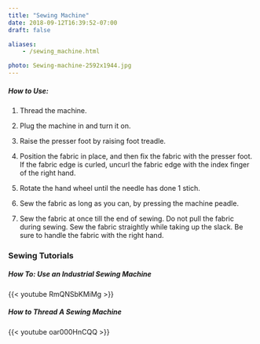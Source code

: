 ```yaml
---
title: "Sewing Machine"
date: 2018-09-12T16:39:52-07:00
draft: false

aliases:
    - /sewing_machine.html

photo: Sewing-machine-2592x1944.jpg
---
```


##### How to Use:
1. Thread the machine.

2. Plug the machine in and turn it on. 

3. Raise the presser foot by raising foot treadle.

4. Position the fabric in place, and then fix the fabric with the presser foot. If the fabric edge is curled, uncurl the fabric edge with the index finger of the right hand.

5. Rotate the hand wheel until the needle has done 1 stich. 

6. Sew the fabric as long as you can, by pressing the machine peadle.

7. Sew the fabric at once till the end of sewing. Do not pull the fabric during sewing. Sew the fabric straightly while taking up the slack. Be sure to handle the fabric with the right hand.


### Sewing Tutorials
##### How To: Use an Industrial Sewing Machine
{{< youtube RmQNSbKMiMg >}}


##### How to Thread A Sewing Machine
{{< youtube oar000HnCQQ >}}